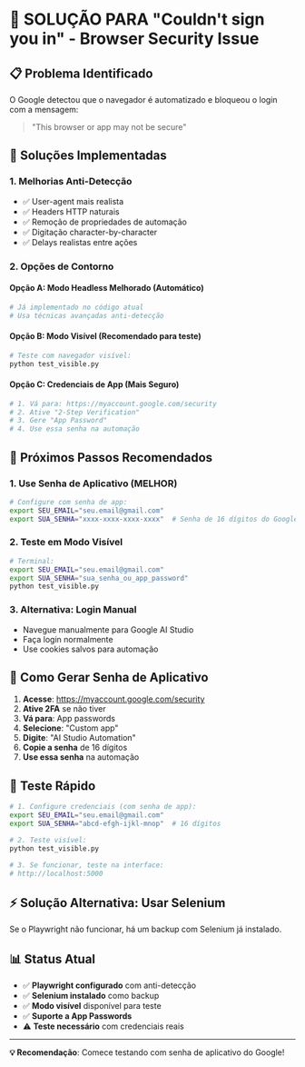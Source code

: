 # 🚨 SOLUÇÃO PARA "Couldn't sign you in" - Browser Security Issue

## 📋 **Problema Identificado**

O Google detectou que o navegador é automatizado e bloqueou o login com a mensagem:
> "This browser or app may not be secure"

## 🔧 **Soluções Implementadas**

### **1. Melhorias Anti-Detecção**
- ✅ User-agent mais realista
- ✅ Headers HTTP naturais  
- ✅ Remoção de propriedades de automação
- ✅ Digitação character-by-character
- ✅ Delays realistas entre ações

### **2. Opções de Contorno**

#### **Opção A: Modo Headless Melhorado** (Automático)
```python
# Já implementado no código atual
# Usa técnicas avançadas anti-detecção
```

#### **Opção B: Modo Visível** (Recomendado para teste)
```python
# Teste com navegador visível:
python test_visible.py
```

#### **Opção C: Credenciais de App** (Mais Seguro)
```bash
# 1. Vá para: https://myaccount.google.com/security
# 2. Ative "2-Step Verification" 
# 3. Gere "App Password"
# 4. Use essa senha na automação
```

## 🎯 **Próximos Passos Recomendados**

### **1. Use Senha de Aplicativo (MELHOR)**
```bash
# Configure com senha de app:
export SEU_EMAIL="seu.email@gmail.com"
export SUA_SENHA="xxxx-xxxx-xxxx-xxxx"  # Senha de 16 dígitos do Google
```

### **2. Teste em Modo Visível**
```bash
# Terminal:
export SEU_EMAIL="seu.email@gmail.com" 
export SUA_SENHA="sua_senha_ou_app_password"
python test_visible.py
```

### **3. Alternativa: Login Manual**
- Navegue manualmente para Google AI Studio
- Faça login normalmente
- Use cookies salvos para automação

## 🔐 **Como Gerar Senha de Aplicativo**

1. **Acesse**: https://myaccount.google.com/security
2. **Ative 2FA** se não tiver
3. **Vá para**: App passwords
4. **Selecione**: "Custom app" 
5. **Digite**: "AI Studio Automation"
6. **Copie a senha** de 16 dígitos
7. **Use essa senha** na automação

## 🧪 **Teste Rápido**

```bash
# 1. Configure credenciais (com senha de app):
export SEU_EMAIL="seu.email@gmail.com"
export SUA_SENHA="abcd-efgh-ijkl-mnop"  # 16 dígitos

# 2. Teste visível:
python test_visible.py

# 3. Se funcionar, teste na interface:
# http://localhost:5000
```

## ⚡ **Solução Alternativa: Usar Selenium**

Se o Playwright não funcionar, há um backup com Selenium já instalado.

## 📊 **Status Atual**

- ✅ **Playwright configurado** com anti-detecção
- ✅ **Selenium instalado** como backup
- ✅ **Modo visível** disponível para teste
- ✅ **Suporte a App Passwords**
- ⚠️ **Teste necessário** com credenciais reais

---

**💡 Recomendação**: Comece testando com senha de aplicativo do Google!
